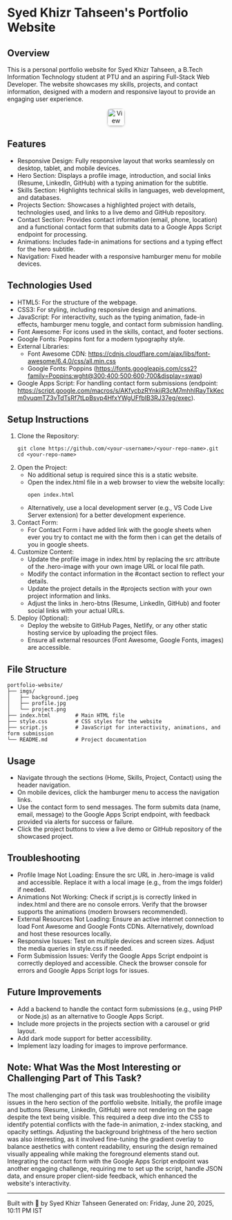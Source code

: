 Syed Khizr Tahseen's Portfolio Website
=====================================

Overview
--------
This is a personal portfolio website for Syed Khizr Tahseen, a B.Tech Information Technology student at PTU and an aspiring Full-Stack Web Developer. The website showcases my skills, projects, and contact information, designed with a modern and responsive layout to provide an engaging user experience.

<p align="center">
  <a href="https://syedktahseen.github.io/portfolio/" target="_blank">
    <img src="https://img.shields.io/badge/🚀_View_Demo-0A66C2?style=for-the-badge&logo=github&logoColor=white&labelColor=101010&color=007ACC" alt="View Demo Button" style="height: 40px; border-radius: 8px; box-shadow: 0 2px 4px rgba(0, 0, 0, 0.2);">
  </a>
</p>

Features
--------
- Responsive Design: Fully responsive layout that works seamlessly on desktop, tablet, and mobile devices.
- Hero Section: Displays a profile image, introduction, and social links (Resume, LinkedIn, GitHub) with a typing animation for the subtitle.
- Skills Section: Highlights technical skills in languages, web development, and databases.
- Projects Section: Showcases a highlighted project with details, technologies used, and links to a live demo and GitHub repository.
- Contact Section: Provides contact information (email, phone, location) and a functional contact form that submits data to a Google Apps Script endpoint for processing.
- Animations: Includes fade-in animations for sections and a typing effect for the hero subtitle.
- Navigation: Fixed header with a responsive hamburger menu for mobile devices.

Technologies Used
-----------------
- HTML5: For the structure of the webpage.
- CSS3: For styling, including responsive design and animations.
- JavaScript: For interactivity, such as the typing animation, fade-in effects, hamburger menu toggle, and contact form submission handling.
- Font Awesome: For icons used in the skills, contact, and footer sections.
- Google Fonts: Poppins font for a modern typography style.
- External Libraries:
  - Font Awesome CDN: https://cdnjs.cloudflare.com/ajax/libs/font-awesome/6.4.0/css/all.min.css
  - Google Fonts: Poppins (https://fonts.googleapis.com/css2?family=Poppins:wght@300;400;500;600;700&display=swap)
- Google Apps Script: For handling contact form submissions (endpoint: https://script.google.com/macros/s/AKfycbzRYnkijR3cM7mhhIRayTkKecm0vuqmTZ3vTdTsRf7tLpBsvp4HfxYWgUFfbIB3RJ37eg/exec).

Setup Instructions
------------------
1. Clone the Repository:
   ```
   git clone https://github.com/<your-username>/<your-repo-name>.git
   cd <your-repo-name>
   ```
2. Open the Project:
   - No additional setup is required since this is a static website.
   - Open the index.html file in a web browser to view the website locally:
     ```
     open index.html
     ```
   - Alternatively, use a local development server (e.g., VS Code Live Server extension) for a better development experience.
3. Contact Form:
   - For Contact Form i have added link with the google sheets when ever you try to contact me with the form then i can get the details of you in google sheets.
4. Customize Content:
   - Update the profile image in index.html by replacing the src attribute of the .hero-image with your own image URL or local file path.
   - Modify the contact information in the #contact section to reflect your details.
   - Update the project details in the #projects section with your own project information and links.
   - Adjust the links in .hero-btns (Resume, LinkedIn, GitHub) and footer social links with your actual URLs.
5. Deploy (Optional):
   - Deploy the website to GitHub Pages, Netlify, or any other static hosting service by uploading the project files.
   - Ensure all external resources (Font Awesome, Google Fonts, images) are accessible.

File Structure
--------------
```
portfolio-website/
├── imgs/
│   ├── background.jpeg
│   ├── profile.jpg
│   └── project.png
├── index.html        # Main HTML file
├── style.css         # CSS styles for the website
├── script.js         # JavaScript for interactivity, animations, and form submission
└── README.md         # Project documentation
```

Usage
-----
- Navigate through the sections (Home, Skills, Project, Contact) using the header navigation.
- On mobile devices, click the hamburger menu to access the navigation links.
- Use the contact form to send messages. The form submits data (name, email, message) to the Google Apps Script endpoint, with feedback provided via alerts for success or failure.
- Click the project buttons to view a live demo or GitHub repository of the showcased project.

Troubleshooting
---------------
- Profile Image Not Loading: Ensure the src URL in .hero-image is valid and accessible. Replace it with a local image (e.g., from the imgs folder) if needed.
- Animations Not Working: Check if script.js is correctly linked in index.html and there are no console errors. Verify that the browser supports the animations (modern browsers recommended).
- External Resources Not Loading: Ensure an active internet connection to load Font Awesome and Google Fonts CDNs. Alternatively, download and host these resources locally.
- Responsive Issues: Test on multiple devices and screen sizes. Adjust the media queries in style.css if needed.
- Form Submission Issues: Verify the Google Apps Script endpoint is correctly deployed and accessible. Check the browser console for errors and Google Apps Script logs for issues.

Future Improvements
-------------------
- Add a backend to handle the contact form submissions (e.g., using PHP or Node.js) as an alternative to Google Apps Script.
- Include more projects in the projects section with a carousel or grid layout.
- Add dark mode support for better accessibility.
- Implement lazy loading for images to improve performance.

Note: What Was the Most Interesting or Challenging Part of This Task?
--------------------------------------------------------------------
The most challenging part of this task was troubleshooting the visibility issues in the hero section of the portfolio website. Initially, the profile image and buttons (Resume, LinkedIn, GitHub) were not rendering on the page despite the text being visible. This required a deep dive into the CSS to identify potential conflicts with the fade-in animation, z-index stacking, and opacity settings. Adjusting the background brightness of the hero section was also interesting, as it involved fine-tuning the gradient overlay to balance aesthetics with content readability, ensuring the design remained visually appealing while making the foreground elements stand out. Integrating the contact form with the Google Apps Script endpoint was another engaging challenge, requiring me to set up the script, handle JSON data, and ensure proper client-side feedback, which enhanced the website's interactivity.

---
Built with 💙 by Syed Khizr Tahseen
Generated on: Friday, June 20, 2025, 10:11 PM IST

